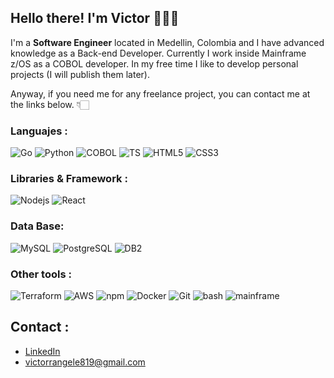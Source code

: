 ## Hello there! I'm **Victor** 🙋🏻‍♂️

I'm a **Software Engineer** located in Medellin, Colombia and I have advanced knowledge as a Back-end Developer. Currently I work inside Mainframe z/OS as a COBOL developer.
In my free time I like to develop personal projects (I will publish them later).

Anyway, if you need me for any freelance project, you can contact me at the links below. 👇🏻
### Languajes :
![Go](https://img.shields.io/badge/Golang-00ADD8?logo=Go&logoColor=white)
![Python](https://img.shields.io/badge/Python-3776AB?logo=python&logoColor=white)
![COBOL](https://img.shields.io/badge/COBOL-%234574E0?logo=codio&logoColor=white)
![TS](https://img.shields.io/badge/TypeScript-FFFFFF?logo=TypeScript)
![HTML5](https://img.shields.io/badge/HTML5-%23E34F26?logo=HTML5&logoColor=white)
![CSS3](https://img.shields.io/badge/CSS3-%231572B6?logo=CSS3)

### Libraries & Framework :

![Nodejs](https://img.shields.io/badge/-Nodejs-black?style=flat-square&logo=Node.js)
![React](https://img.shields.io/badge/React-%2361DAFB?logo=React&logoColor=white)

### Data Base:

![MySQL](https://img.shields.io/badge/MySQL-4479A1?logo=MySQL&logoColor=white)
![PostgreSQL](https://img.shields.io/badge/-PostgreSQL-336791?style=flat-square&logo=postgresql&logoColor=white)
![DB2](https://img.shields.io/badge/DB2-%23052FAD?logo=IBM&logoColor=white)

### Other tools :

![Terraform](https://img.shields.io/badge/Terraform-%237B42BC?logo=Terraform&logoColor=white)
![AWS](https://img.shields.io/badge/AWS-%23232F3E?logo=amazonaws&logoColor=white&labelColor=%23232F3E)
![npm](https://img.shields.io/badge/npm-%23CB3837?logo=npm)
![Docker](https://img.shields.io/badge/-Docker-2496ED?style=flat-square&logo=docker&logoColor=white)
![Git](https://img.shields.io/badge/-Git-FFFFFF?style=flat-square&logo=git)
![bash](https://img.shields.io/badge/Bash-%234EAA25?logo=gnubash&logoColor=white)
![mainframe](https://img.shields.io/badge/Mainframe%20z%2FOS-%23CC2936?logo=zotero&logoColor=white)


## Contact :  

* [LinkedIn](https://www.linkedin.com/in/victorrangelromero/)
* victorrangele819@gmail.com

